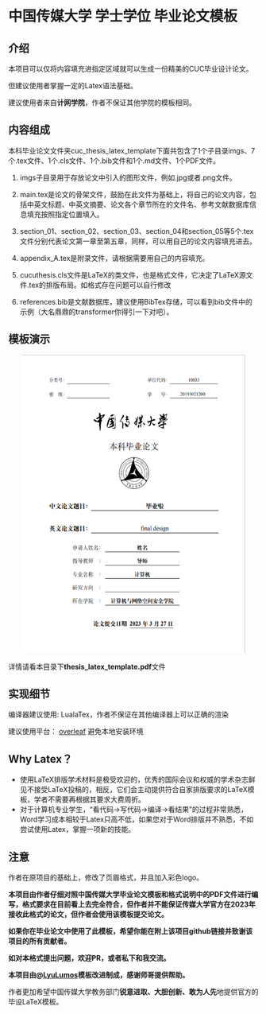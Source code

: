 # 中国传媒大学 学士学位 毕业论文模板

## 介绍

本项目可以仅将内容填充进指定区域就可以生成一份精美的CUC毕业设计论文。

但建议使用者掌握一定的Latex语法基础。

建议使用者来自**计网学院**，作者不保证其他学院的模板相同。

## 内容组成

 本科毕业论文文件夹cuc_thesis_latex_template下面共包含了1个子目录imgs、7个.tex文件、1个.cls文件、1个.bib文件和1个.md文件、1个PDF文件。

1. imgs子目录用于存放论文中引入的图形文件，例如.jpg或者.png文件。

2. main.tex是论文的骨架文件，鼓励在此文件为基础上，将自己的论文内容，包括中英文标题、中英文摘要、论文各个章节所在的文件名、参考文献数据库信息填充按照指定位置填入。
   
3. section_01、section_02、section_03、section_04和section_05等5个.tex文件分别代表论文第一章至第五章，同样，可以用自己的论文内容填充进去。
   
4. appendix_A.tex是附录文件，请根据需要用自己的内容填充。

5. cucuthesis.cls文件是LaTeX的类文件，也是格式文件，它决定了LaTeX源文件.tex的排版布局。如格式存在问题可以自行修改 

6. references.bib是文献数据库，建议使用BibTex存储，可以看到bib文件中的示例（大名鼎鼎的transformer你得引一下对吧）。


## 模板演示
<div align=center>
<img width = '450' height ='600' src ="imgs/coverpage.png"/>
</div>

详情请看本目录下**thesis_latex_template.pdf**文件

## 实现细节

编译器建议使用: LualaTex，作者不保证在其他编译器上可以正确的渲染

建议使用平台： [overleaf](https://www.overleaf.com/) 避免本地安装环境


## Why Latex？

- 使用LaTeX排版学术材料是极受欢迎的，优秀的国际会议和权威的学术杂志鲜见不接受LaTeX投稿的，相反，它们会主动提供符合自家排版要求的LaTeX模板，学者不需要再根据其要求大费周折。
- 对于计算机专业学生，“看代码→写代码→编译→看结果”的过程非常熟悉，Word学习成本相较于Latex只高不低，如果您对于Word排版并不熟悉，不如尝试使用Latex，掌握一项新的技能。



## 注意

作者在原项目的基础上，修改了页眉格式，并且加入彩色logo。

**本项目由作者仔细对照中国传媒大学毕业论文模板和格式说明中的PDF文件进行编写，格式要求在目前看上去完全符合，但作者并不能保证传媒大学官方在2023年接收此格式的论文，但作者会使用该模板提交论文。**


**如果你在毕业论文中使用了此模板，希望你能在附上该项目github链接并致谢该项目的所有贡献者。**

**如对本格式提出问题，欢迎PR，或者私下和我交流。**


**本项目由@[LyuLumos](https://github.com/LyuLumos)模板改进制成，感谢师哥提供帮助。**

作者更加希望中国传媒大学教务部门**锐意进取、大胆创新、敢为人先**地提供官方的毕设LaTeX模板。

